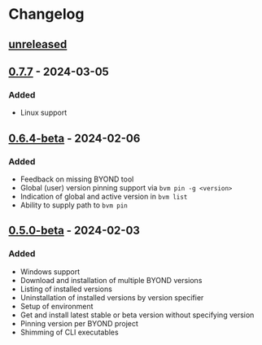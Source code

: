 # Changelog

## [unreleased]

## [0.7.7] - 2024-03-05

### Added

-   Linux support

## [0.6.4-beta] - 2024-02-06

### Added

-   Feedback on missing BYOND tool
-   Global (user) version pinning support via `bvm pin -g <version>`
-   Indication of global and active version in `bvm list`
-   Ability to supply path to `bvm pin`

## [0.5.0-beta] - 2024-02-03

### Added

-   Windows support
-   Download and installation of multiple BYOND versions
-   Listing of installed versions
-   Uninstallation of installed versions by version specifier
-   Setup of environment
-   Get and install latest stable or beta version without specifying version
-   Pinning version per BYOND project
-   Shimming of CLI executables

[unreleased]: https://github.com/atakiya/melatonin/compare/v0.7.7...HEAD
[0.7.7]: https://github.com/atakiya/melatonin/releases/tag/v0.7.7
[0.6.4-beta]: https://github.com/atakiya/melatonin/releases/tag/v0.6.4-beta
[0.5.0-beta]: https://github.com/atakiya/melatonin/releases/tag/v0.5.0-beta
